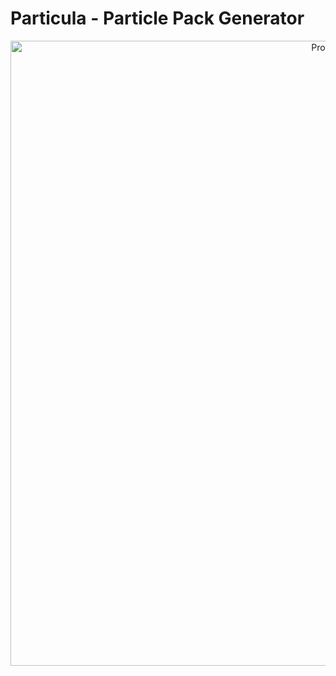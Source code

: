 Particula - Particle Pack Generator
=====

<div align="center">
    <img width=1000 src="https://github.com/MosGeo/ParticlePack/ReadmeFiles/Process.png" alt="Process" title="Particle Generation Process"</img>
</div>
